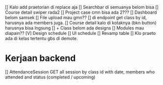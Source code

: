 [] Kalo add praetorian di replace aja
[] Searchbar di semuanya belom bisa
[] Course detail swiper rada2
[] Project case cmn bisa ada 2???
[] Dashboard belom samsek
[] File upload mau gmn??
[] di endpoint get class by id, harusnya ada members juga.
[] Course detail kalo di kotaknya (bkn button) harusnya bisa lngsung
[] + Class belom ada designs
[] Modules mau diapain??
[V] Design schedule
[] UI schedule
[] Revamp table
[] Klo praeto ada di kelas tertentu gbs di demote.


# Kerjaan backend
[] AttendanceSession
GET all session by class id with date, members who attended and status (completed / upcoming)
